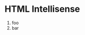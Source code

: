 ﻿<properties
	pageTitle="Validation"
	description="bla bla bla"
	slug="validation"
	keywords="html, intellisense"
/>

# HTML Intellisense

1. foo
2. bar